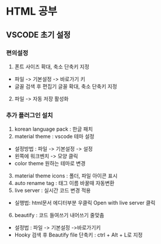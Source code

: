 # HTML 공부

## VSCODE 초기 설정

### 편의설정
1. 폰트 사이즈 확대, 축소 단축키 지정
- 파일 -> 기본설정 -> 바로가기 키
- 글꼴 검색 후 편집기 글꼴 확대, 축소 단축키 지정
2. 파일 -> 자동 저장 활성화

### 추가 플러그인 설치

1. korean language pack : 한글 패치
2. material theme : vscode 테마 설정
- 설정방법 : 파일 -> 기본설정 -> 설정
- 왼쪽에 워크벤치 -> 모양 클릭
- color theme 원하는 테마로 변경
3. material theme icons : 폴더, 파일 아이콘 표시
4. auto rename tag : 태그 이름 바꿀때 자동변환
5. live server : 실시간 코드 변경 적용
- 실행법: html문서 에디터부분 우클릭 Open with live server 클릭
6. beautify : 코드 들여쓰기 내어쓰기 줄맞춤
- 설정법 : 파일 -> 기본설정 ->바로가기키
- Hooky 검색 후 Beautify file 단축키 : ctrl + Alt + L로 지정

